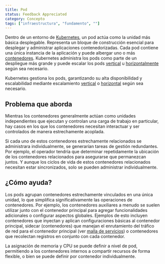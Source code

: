 ```yaml
---
title: Pod
status: Feedback Appreciated
category: Concepto
tags: ["infraestructura", "fundamento", ""]
---
```


Dentro de un entorno de [Kubernetes](/kubernetes/), un pod actúa como la unidad más básica desplegable. Representa un bloque de construcción esencial para desplegar y administrar aplicaciones contenedorizadas. Cada pod contiene una única instancia de la aplicación y puede albergar uno o más [contenedores](/container/). Kubernetes administra los pods como parte de un despliegue más grande y puede escalar los pods [vertical](/vertical-scaling/) u [horizontalmente](/horizontal-scaling/) según sea necesario.

Kubernetes gestiona los pods, garantizando su alta disponibilidad y escalabilidad mediante escalamiento [vertical](/vertical-scaling/) o [horizontal](/horizontal-scaling/) según sea necesario.

## Problema que aborda

Mientras los contenedores generalmente actúan como unidades independientes que ejecutan y controlan una carga de trabajo en particular, hay casos en los que los contenedores necesitan interactuar y ser controlados de manera estrechamente acoplada.

Si cada uno de estos contenedores estrechamente relacionados se administrara individualmente, se generarían tareas de gestión redundantes. Por ejemplo, el operador tendría que determinar repetidamente la ubicación de los contenedores relacionados para asegurarse que permanezcan juntos. Y aunque los ciclos de vida de estos contenedores relacionados necesitan estar sincronizados, solo se pueden administrar individualmente.

## ¿Cómo ayuda?

Los pods agrupan contenedores estrechamente vinculados en una única unidad, lo que simplifica significativamente las operaciones de contenedores. Por ejemplo, los contenedores auxiliares a menudo se suelen utilizar junto con el contenedor principal para agregar funcionalidades adicionales o configurar aspectos globales. Ejemplos de esto incluyen contenedores que inyectan y aplican configuraciones básicas al contenedor principal, sidecar (contenedores) que manejan el enrutamiento del tráfico de red para el contenedor principal (ver [malla de servicios](/service-mesh/)) o contenedores que recolectan registros en conjunto con cada contenedor.

La asignación de memoria y CPU se puede definir a nivel de pod, permitiendo a los contenedores internos a compartir recursos de forma flexible, o bien se puede definir por contenedor individualmente.
